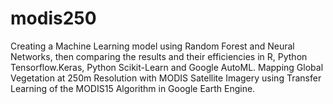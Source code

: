 # modis250

Creating a Machine Learning model using Random Forest and Neural Networks, then comparing the results and their efficiencies in R, Python Tensorflow.Keras, 
Python Scikit-Learn and Google AutoML.
Mapping Global Vegetation at 250m Resolution with MODIS Satellite Imagery using Transfer Learning of the MODIS15 Algorithm in Google Earth Engine.
